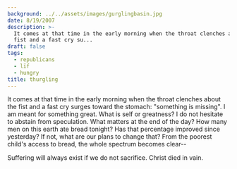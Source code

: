 ```yaml
---
background: ../../assets/images/gurglingbasin.jpg
date: 8/19/2007
description: >-
  It comes at that time in the early morning when the throat clenches about the
  fist and a fast cry su...
draft: false
tags:
  - republicans
  - lïf
  - hungry
title: thurgling
---
```

  
It comes at that time in the early morning when the throat clenches about the fist and a fast cry surges toward the stomach: "something is missing". I am meant for something great. What is self or greatness? I do not hesitate to abstain from speculation. What matters at the end of the day? How many men on this earth ate bread tonight? Has that percentage improved since yesterday? If not, what are our plans to change that? From the poorest child's access to bread, the whole spectrum becomes clear--  
  
Suffering will always exist if we do not sacrifice. Christ died in vain.  
